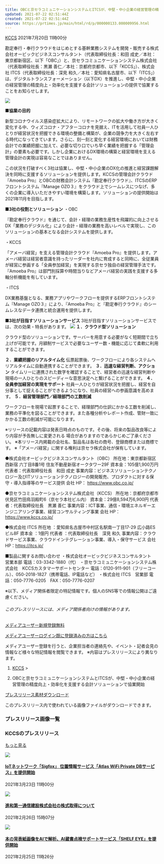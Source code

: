 ```yaml
---
title: OBCと京セラコミュニケーションシステムとITCSが、中堅・中小企業の経営管理の精度向上・効率化を支援する会計ソリューションで協業開始
updated: 2021-07-22 02:51:44Z
created: 2021-07-22 02:51:44Z
source: https://prtimes.jp/main/html/rd/p/000000133.000009956.html
---
```


 [KCCS](https://prtimes.jp/main/html/searchrlp/company_id/9956)
2021年7月20日 11時00分

勘定奉行・奉行クラウドをはじめとする基幹業務システムを開発・販売する株式会社オービックビジネスコンサルタント（代表取締役社長：和田 成史／本社：東京都新宿区、以下「OBC」）と、京セラコミュニケーションシステム株式会社（代表取締役社長：黒瀬 善仁／本社：京都府京都市、以下「KCCS」）、株式会社 ITCS（代表取締役社長：深見 和久／本社：愛知県名古屋市、以下「ITCS」）は、デジタルトランスフォーメーション（以下DX）を推進し、中堅・中小企業の経営管理の精度向上・効率化を支援する会計ソリューションの提供で協業することをお知らせします。

![](https://prtimes.jp/i/9956/133/resize/d9956-133-681ae74c4d18fcfacad7-0.jpg)

**■協業の目的**

新型コロナウイルス感染症拡大により、リモートワークの拡大や働き方が大きく変化する中、ウィズコロナ・アフターコロナを見据え、ITを活用して社員一人ひとりが経営状況を把握できる環境の整備と構築が、企業の競争力を大きく左右する時代になってきています。さらに、刻一刻と変化する経営環境においては財務会計での業績把握に加えて、必要な切り口でいち早く業績を把握する「管理会計」の要素も必要です。しかし企業におけるDX環境の構築と経営環境を支える管理会計の実現は容易なことではありません。

この状況を打破すべく3社は協業し、中堅・中小企業のDX化の推進と経営課題解決を同時に支援するソリューションを提供します。KCCSの管理会計クラウド『Amoeba Pro』とOBCの財務会計システム『勘定奉行クラウド』、ITCSのERPフロントシステム『Manage OZO３』をクラウド上でシームレスにつなげ、多くの企業に導入いただきやすい環境を構築します。ソリューションの提供開始は2021年11月を目指します。

**■3社の役割とソリューション**
・OBC

『勘定奉行クラウド』を通じて、会計・経理の業務生産性を飛躍的に向上させるDX「業務のデジタル化」により会計・経理の業務を高いレベルで実現し、このソリューションの基本となる会計システムを提供します。

・KCCS

「アメーバ経営」を支える管理会計クラウド『Amoeba Pro』を提供します。アメーバ経営は経営者意識を持ったリーダーを社内に育成すると同時に、全従業員が経営に参画する「全員参加経営」を実現する京セラ独自の経営管理手法です。『Amoeba Pro』は部門別採算や時間当りなどアメーバ経営の実践を支援する多軸分析機能を有しています。

・ITCS

DX業務基盤となる、業務アプリやワークフローを提供するERPフロントシステム『Manage OZO３』により、『Amoeba Pro』と『勘定奉行クラウド』のシームレスなデータ連携と統合運用を提供します。

**■3社が目指すソリューションサービス**
3社が目指すソリューションサービスでは、次の効果・特長があります。
![](https://prtimes.jp/i/9956/133/resize/d9956-133-c668d3422c4b8c85dd73-1.png)
**１．クラウド型ソリューション**

クラウド型のソリューションです。サーバーを用意する必要がなく短期間で立ち上げが可能です。月額制サービスで必要なユーザー数・機能に応じて柔軟に利用することができます。

**２．業績把握のリアルタイム化**
伝票起票後、ワークフローにより各システムへリアルタイムに自動連携することができます。
**３．迅速な経営判断、アクション**
タイムリーに連携された数字を確認することで、経営者の迅速な経営判断や現場の一人ひとりのスピーディーな意思決定へと繋げることができます。
**４．全員参加経営の実現をサポート**
社員一人ひとりが経営状況を把握し、経営を自分事として捉えることができるようになり、社員の経営への参画意識を高めます。
**５．経営管理部門／経理部門の工数削減**

ワークフローを現場で起票することで、経理部門の仕訳にかかる工数を削減し、業務の平準化を図ることができます。また各種分析やレポート作成、管財一致にかかる工数の削減が可能になります。

※リリースの記載内容は発表日時点のものです。その後、将来の製品改良等により内容が予告無しに変更される
場合がありますのであらかじめご了承ください。
※本リリース内掲載の会社名、製品名は各社の商号、登録商標または商標です。
※「アメーバ経営」に関する権利は京セラ株式会社が保有しています。

●株式会社オービックビジネスコンサルタント（OBC）
所在地：東京都新宿区西新宿 六丁目8番1号 住友不動産新宿オークタワー29F
資本金：105億1,900万円
代表者：代表取締役社長　和田 成史
事業内容：ビジネスソリューションテクノロジー及びITソリューションテクノロジーの開発販売、プロダクトに対する保守・導入指導等のサービス提供
会社 HP： https://www.obc.co.jp/

●京セラコミュニケーションシステム株式会社（KCCS）
所在地：京都府京都市伏見区竹田鳥羽殿町6（京セラ本社ビル内）
資本金：29億8,594万6,900円
代表者：代表取締役社長　黒瀬 善仁
事業内容：ICT事業、通信・環境エネルギーエンジニアリング事業、経営コンサルティング事業
会社 HP：https://www.kccs.co.jp/

●株式会社 ITCS
所在地 ：愛知県名古屋市中村区名駅南一丁目17-29 広小路ESビル8F
資本金 ：1億円
代表者 ：代表取締役社長　深見 和久
事業内容：クラウドサービス事業、クラウドインテグレーション事業、導入・保守サービス
会社 HP：https://itcs.jp/

■製品に関するお問い合わせ
・株式会社オービックビジネスコンサルタント　営業本部
電話：03-3342-1880（代）
・京セラコミュニケーションシステム株式会社　KCCSカスタマーサポートセンター
電話：0120-911-901（フリーコール）、050-2018-1827（携帯電話、IP電話など）
・株式会社 ITCS　営業部
電話：050-7776-0205　FAX：050-7776-0207

※以下、メディア関係者限定の特記情報です。個人のSNS等での情報公開はご遠慮ください。

###### このプレスリリースには、メディア関係者向けの情報があります。

 [メディアユーザー新規登録無料](https://prtimes.jp/main/registmedia/form)

 [メディアユーザーログイン既に登録済みの方はこちら](https://prtimes.jp/main/action.php?run=html&page=medialogin&company_id=9956&release_id=133&message=releasemediaonly&uri=%2Fmain%2Fhtml%2Frd%2Fp%2F000000133.000009956.html)

メディアユーザー登録を行うと、企業担当者の連絡先や、イベント・記者会見の情報など様々な特記情報を閲覧できます。
※内容はプレスリリースにより異なります。

1. [KCCS](https://prtimes.jp/main/html/searchrlp/company_id/9956) >

2. OBCと京セラコミュニケーションシステムとITCSが、中堅・中小企業の経営管理の精度向上・効率化を支援する会計ソリューションで協業開始

 [プレスリリース素材ダウンロード](https://prtimes.jp/im/action.php?run=html&page=releaseimage&company_id=9956&release_id=133)

このプレスリリース内で使われている画像ファイルがダウンロードできます。

### プレスリリース画像一覧

### KCCSのプレスリリース

 [もっと見る](https://prtimes.jp/main/html/searchrlp/company_id/9956)

 [![](https://prtimes.jp/common/v3/blank/223x148.png)](https://prtimes.jp/main/html/rd/p/000000131.000009956.html)

####   [IoTネットワーク「Sigfox」 位置情報サービス「Atlas WiFi Private DBサービス」を提供開始](https://prtimes.jp/main/html/rd/p/000000131.000009956.html)

2021年3月23日 11時00分

 [![](https://prtimes.jp/common/v3/blank/223x148.png)](https://prtimes.jp/main/html/rd/p/000000130.000009956.html)

####   [進和第一通信建設株式会社の株式取得について](https://prtimes.jp/main/html/rd/p/000000130.000009956.html)

2021年2月26日 15時07分

 [![](https://prtimes.jp/i/9956/129/thumb/223x148/d9956-129-333686-0.png)](https://prtimes.jp/main/html/rd/p/000000129.000009956.html)

####   [本の背表紙画像をAIで解析、AI蔵書点検サポートサービス「SHELF EYE」を提供開始](https://prtimes.jp/main/html/rd/p/000000129.000009956.html)

2021年2月25日 11時26分